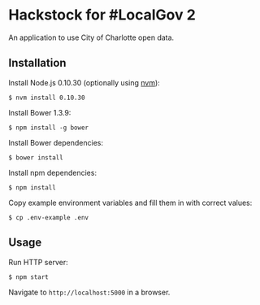 # Hackstock for #LocalGov 2

An application to use City of Charlotte open data.

## Installation

Install Node.js 0.10.30 (optionally using [nvm][1]):

    $ nvm install 0.10.30

Install Bower 1.3.9:

    $ npm install -g bower

Install Bower dependencies:

    $ bower install

Install npm dependencies:

    $ npm install

Copy example environment variables and fill them in with correct values:

    $ cp .env-example .env

## Usage

Run HTTP server:

    $ npm start

Navigate to `http://localhost:5000` in a browser.

[1]: https://github.com/creationix/nvm

